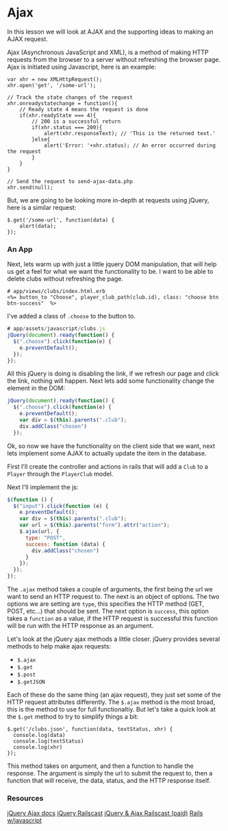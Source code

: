 # Ajax

In this lesson we will look at AJAX and the supporting ideas to making an AJAX request.

Ajax (Asynchronous JavaScript and XML), is a method of making HTTP requests from the browser to a server without refreshing the browser page. Ajax is initiated using Javascript, here is an example:

    var xhr = new XMLHttpRequest();
    xhr.open('get', '/some-url');

    // Track the state changes of the request
    xhr.onreadystatechange = function(){
        // Ready state 4 means the request is done
        if(xhr.readyState === 4){
            // 200 is a successful return
            if(xhr.status === 200){
                alert(xhr.responseText); // 'This is the returned text.'
            }else{
                alert('Error: '+xhr.status); // An error occurred during the request
            }
        }
    }

    // Send the request to send-ajax-data.php
    xhr.send(null);

But, we are going to be looking more in-depth at requests using jQuery, here is a similar request:

    $.get('/some-url', function(data) {
        alert(data);
    });


### An App

Next, lets warm up with just a little jquery DOM manipulation, that will help us get a feel for what we want the functionality to be. I want to be able to delete clubs without refreshing the page.

```
# app/views/clubs/index.html.erb
<%= button_to "Choose", player_club_path(club.id), class: "choose btn btn-success"  %>
```
I've added a class of `.choose` to the button to.

```js
# app/assets/javascript/clubs.js
jQuery(document).ready(function() {
  $(".choose").click(function(e) {
    e.preventDefault();
  });
});
```

All this jQuery is doing is disabling the link, if we refresh our page and click the link, nothing will happen. Next lets add some functionality change the element in the DOM:
```js
jQuery(document).ready(function() {
  $(".choose").click(function(e) {
    e.preventDefault();
    var div = $(this).parents(".club");
    div.addClass("chosen")
  });
```

Ok, so now we have the functionality on the client side that we want, next lets implement some AJAX to actually update the item in the database.

First I'll create the controller and actions in rails that will add a `Club` to a `Player`
through the `PlayerClub` model.

Next I'll implement the js:

```js
$(function () {
  $("input").click(function (e) {
    e.preventDefault();
    var div = $(this).parents(".club");
    var url = $(this).parents("form").attr("action");
    $.ajax(url, {
      type: "POST",
      success: function (data) {
        div.addClass("chosen")
      }
    });
  });
});
```

The `.ajax` method takes a couple of arguments, the first being the url we want to send
an HTTP request to. The next is an object of options. The two options we are setting are
`type`, this specifies the HTTP method (GET, POST, etc...) that should be sent.
The next option is `success`, this option takes a `function` as a value, if the HTTP
request is successful this function will be run with the HTTP response as an argument.

Let's look at the jQuery ajax methods a little closer. jQuery provides several methods to help make ajax requests:

- `$.ajax`
- `$.get`
- `$.post`
- `$.getJSON`

Each of these do the same thing (an ajax request), they just set some of the HTTP request attributes differently. The `$.ajax` method is the most broad, this is the method to use for full functionaltiy. But let's take a quick look at the `$.get` method to try to simplify things a bit:

    $.get('/clubs.json', function(data, textStatus, xhr) {
      console.log(data)
      console.log(textStatus)
      console.log(xhr)
    });

This method takes on argument, and then a function to handle the response. The argument is simply the url to submit the request to, then a function that will receive, the data, status, and the HTTP response itself.

### Resources

[jQuery Ajax docs](http://api.jquery.com/jquery.ajax/)
[jQuery Railscast](http://railscasts.com/episodes/136-jquery)
[jQuery & Ajax Railscast (paid)](http://railscasts.com/episodes/136-jquery-ajax-revised)
[Rails w/javascript](http://edgeguides.rubyonrails.org/working_with_javascript_in_rails.html)
